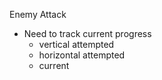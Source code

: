 
Enemy Attack

- Need to track current progress
  - vertical attempted
  - horizontal attempted
  - current